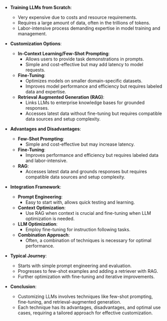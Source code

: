 - **Training LLMs from Scratch**:
  - Very expensive due to costs and resource requirements.
  - Requires a large amount of data, often in the trillions of tokens.
  - Labor-intensive process demanding expertise in model training and management.

- **Customization Options**:
  - **In-Context Learning/Few-Shot Prompting**:
    - Allows users to provide task demonstrations in prompts.
    - Simple and cost-effective but may add latency to model requests.
  - **Fine-Tuning**:
    - Optimizes models on smaller domain-specific datasets.
    - Improves model performance and efficiency but requires labeled data and expertise.
  - **Retrieval Augmented Generation (RAG)**:
    - Links LLMs to enterprise knowledge bases for grounded responses.
    - Accesses latest data without fine-tuning but requires compatible data sources and setup complexity.

- **Advantages and Disadvantages**:
  - **Few-Shot Prompting**:
    - Simple and cost-effective but may increase latency.
  - **Fine-Tuning**:
    - Improves performance and efficiency but requires labeled data and labor-intensive.
  - **RAG**:
    - Accesses latest data and grounds responses but requires compatible data sources and setup complexity.

- **Integration Framework**:
  - **Prompt Engineering**:
    - Easy to start with, allows quick testing and learning.
  - **Context Optimization**:
    - Use RAG when context is crucial and fine-tuning when LLM optimization is needed.
  - **LLM Optimization**:
    - Employ fine-tuning for instruction following tasks.
  - **Combination Approach**:
    - Often, a combination of techniques is necessary for optimal performance.

- **Typical Journey**:
  - Starts with simple prompt engineering and evaluation.
  - Progresses to few-shot examples and adding a retriever with RAG.
  - Further optimization with fine-tuning and iterative improvements.

- **Conclusion**:
  - Customizing LLMs involves techniques like few-shot prompting, fine-tuning, and retrieval-augmented generation.
  - Each technique has its advantages, disadvantages, and optimal use cases, requiring a tailored approach for effective customization.
